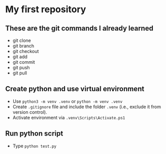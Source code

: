 # My first repository

## These are the git commands I already learned

- git clone
- git branch
- git checkout
- git add
- git commit
- git push
- git pull

## Create python and use virtual environment
- Use `python3 -m venv .venv` or `python -m venv .venv`
- Create `.gitignore` file and include the folder `.venv` (i.e., exclude it from version control).
- Activate environment via `.venv\Scripts\Activate.ps1`

## Run python script
- Type `python test.py`